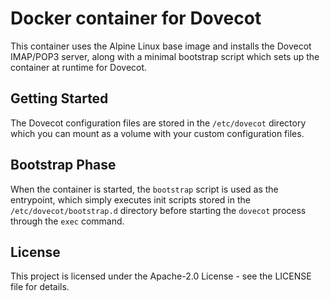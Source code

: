 # Docker container for Dovecot

This container uses the Alpine Linux base image and installs the Dovecot IMAP/POP3 server, along with a minimal
bootstrap script which sets up the container at runtime for Dovecot.

## Getting Started

The Dovecot configuration files are stored in the `/etc/dovecot` directory which you can mount as a volume with your
custom configuration files.

## Bootstrap Phase

When the container is started, the `bootstrap` script is used as the entrypoint, which simply executes init scripts
stored in the `/etc/dovecot/bootstrap.d` directory before starting the `dovecot` process through the `exec` command.

## License

This project is licensed under the Apache-2.0 License - see the LICENSE file for details.
